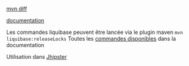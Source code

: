 
[mvn diff](https://docs.liquibase.com/tools-integrations/maven/commands/maven-diff.html)

[documentation](https://www.liquibase.org/)

Les commandes liquibase peuvent être lancée via le plugin maven 
`mvn liquibase:releaseLocks`
Toutes les [commandes disponibles](https://docs.liquibase.com/tools-integrations/maven/commands/home.html) dans la documentation

Utilisation dans [Jhipster]()